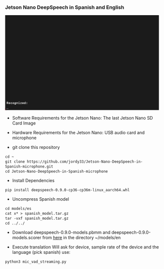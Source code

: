 ### Jetson Nano DeepSpeech in Spanish and English

![](gif/DeepSpeech.gif)

* Software Requirements for the Jetson Nano: The last Jetson Nano SD Card Image

* Hardware Requirements for the Jetson Nano: USB audio card and microphone 

* git clone this repository 
```
cd ~
git clone https://github.com/jordy33/Jetson-Nano-DeepSpeech-in-Spanish-microphone.git
cd Jetson-Nano-DeepSpeech-in-Spanish-microphone 
```
* Install Dependencies
```
pip install deepspeech-0.9.0-cp36-cp36m-linux_aarch64.whl
```

* Uncompress Spanish model
```
cd models/es
cat x* > spanish_model.tar.gz
tar -vxf spanish_model.tar.gz
cd ../../
```

* Download deepspeech-0.9.0-models.pbmm and deepspeech-0.9.0-models.scorer from [here](https://github.com/mozilla/DeepSpeech/releases) in the directory ~/models/en

* Execute translation
Will ask for device, sample rate of the device and the language (pick spanish)
use:
```
python3 mic_vad_streaming.py 
```

